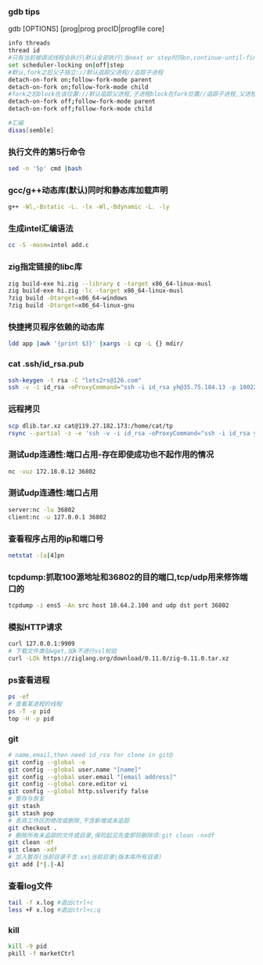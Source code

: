 ### gdb tips
gdb [OPTIONS] [prog|prog procID|progfile core]
```bash
info threads
thread id
#只有当前被调试线程会执行|默认全部执行|当next or step时同on,continue-until-finish等大跳转则全部运行,此时遇到断点(包括另一线程处的断点)则切换为当前线程
set scheduler-locking on|off|step
#默认,fork之后父子独立://默认追踪父进程//追踪子进程
detach-on-fork on;follow-fork-mode parent
detach-on-fork on;follow-fork-mode child
#fork之后block在该位置://默认追踪父进程,子进程block在fork位置//追踪子进程,父进程block在fork位置
detach-on-fork off;follow-fork-mode parent
detach-on-fork off;follow-fork-mode child

#汇编
disas[semble]
```

### 执行文件的第5行命令
```bash
sed -n '5p' cmd |bash
```

### gcc/g++动态库(默认)同时和静态库加载声明
```bash
g++ -Wl,-Bstatic -L. -lx -Wl,-Bdynamic -L. -ly
```

### 生成intel汇编语法
```bash
cc -S -masm=intel add.c
```

### zig指定链接的libc库
```bash
zig build-exe hi.zig --library c -target x86_64-linux-musl
zig build-exe hi.zig -lc -target x86_64-linux-musl
?zig build -Dtarget=x86_64-windows
?zig build -Dtarget=x86_64-linux-gnu
```

### 快捷拷贝程序依赖的动态库
```bash
ldd app |awk '{print $3}' |xargs -i cp -L {} mdir/
```
### cat .ssh/id_rsa.pub
```bash
ssh-keygen -t rsa -C "lets2rs@126.com"
ssh -v -i id_rsa -oProxyCommand="ssh -i id_rsa yh@35.75.184.13 -p 10022 -N -W %h:%p" yh@10.64.4.45
```

### 远程拷贝
```bash
scp dlib.tar.xz cat@119.27.182.173:/home/cat/tp
rsync --partial -z -e 'ssh -v -i id_rsa -oProxyCommand="ssh -i id_rsa yh@35.75.184.13 -p 10022 -N -W %h:%p"' mCtrl.tar.xz yh@10.64.4.45:~
```

### 测试udp连通性:端口占用-存在即使成功也不起作用的情况
```bash
nc -vuz 172.18.0.12 36802
```

### 测试udp连通性:端口占用
```bash
server:nc -lu 36802
client:nc -u 127.0.0.1 36802
```

### 查看程序占用的ip和端口号
```bash
netstat -[a|4]pn
```

### tcpdump:抓取100源地址和36802的目的端口,tcp/udp用来修饰端口的
```bash
tcpdump -i ens5 -An src host 10.64.2.100 and udp dst port 36802
```

### 模拟HTTP请求
```bash
curl 127.0.0.1:9909
# 下载文件类似wget,加k不进行ssl校验
curl -LOk https://ziglang.org/download/0.11.0/zig-0.11.0.tar.xz
```

### ps查看进程
```bash
ps -ef
# 查看某进程的线程
ps -T -p pid
top -H -p pid
```

### git
```bash
# name,email,then need id_rsa for clone in git@
git config --global -e
git config --global user.name "[name]"
git config --global user.email "[email address]"
git config --global core.editor vi
git config --global http.sslverify false
# 暂存与恢复
git stash
git stash pop
# 丢弃工作区的修改或删除,不含新增或未追踪
git checkout .
# 删除所有未追踪的文件或目录,保险起见先查即将删除项:git clean -nxdf
git clean -df
git clean -xdf
# 加入暂存(当前目录不含.xx|当前目录|版本库所有目录)
git add [*|.|-A]
```

### 查看log文件
```bash
tail -f x.log #退出ctrl+c
less +F x.log #退出ctrl+c;q
```

### kill
```bash
kill -9 pid
pkill -f marketCtrl
```
